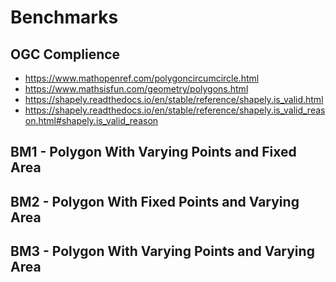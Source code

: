 # Benchmarks

## OGC Complience

- <https://www.mathopenref.com/polygoncircumcircle.html>
- <https://www.mathsisfun.com/geometry/polygons.html>
- <https://shapely.readthedocs.io/en/stable/reference/shapely.is_valid.html>
- <https://shapely.readthedocs.io/en/stable/reference/shapely.is_valid_reason.html#shapely.is_valid_reason>

## BM1 - Polygon With Varying Points and Fixed Area

## BM2 - Polygon With Fixed Points and Varying Area

## BM3 - Polygon With Varying Points and Varying Area

